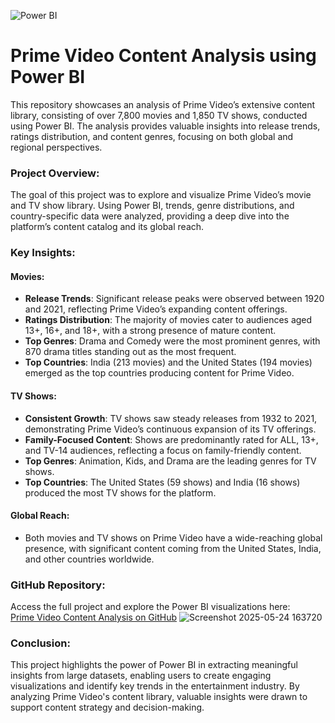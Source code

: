 ![Power BI](https://img.shields.io/badge/Power_BI-Report-blue)

# Prime Video Content Analysis using Power BI

This repository showcases an analysis of Prime Video’s extensive content library, consisting of over 7,800 movies and 1,850 TV shows, conducted using Power BI. The analysis provides valuable insights into release trends, ratings distribution, and content genres, focusing on both global and regional perspectives.

### Project Overview:
The goal of this project was to explore and visualize Prime Video’s movie and TV show library. Using Power BI, trends, genre distributions, and country-specific data were analyzed, providing a deep dive into the platform’s content catalog and its global reach.

### Key Insights:
#### Movies:
- **Release Trends**: Significant release peaks were observed between 1920 and 2021, reflecting Prime Video’s expanding content offerings.
- **Ratings Distribution**: The majority of movies cater to audiences aged 13+, 16+, and 18+, with a strong presence of mature content.
- **Top Genres**: Drama and Comedy were the most prominent genres, with 870 drama titles standing out as the most frequent.
- **Top Countries**: India (213 movies) and the United States (194 movies) emerged as the top countries producing content for Prime Video.

#### TV Shows:
- **Consistent Growth**: TV shows saw steady releases from 1932 to 2021, demonstrating Prime Video’s continuous expansion of its TV offerings.
- **Family-Focused Content**: Shows are predominantly rated for ALL, 13+, and TV-14 audiences, reflecting a focus on family-friendly content.
- **Top Genres**: Animation, Kids, and Drama are the leading genres for TV shows.
- **Top Countries**: The United States (59 shows) and India (16 shows) produced the most TV shows for the platform.

#### Global Reach:
- Both movies and TV shows on Prime Video have a wide-reaching global presence, with significant content coming from the United States, India, and other countries worldwide.

### GitHub Repository:
Access the full project and explore the Power BI visualizations here:  
[Prime Video Content Analysis on GitHub](https://lnkd.in/gAHdEhm7)
![Screenshot 2025-05-24 163720](https://github.com/user-attachments/assets/f0d56e85-4771-410d-bff9-28f6c20e0d6e)


### Conclusion:
This project highlights the power of Power BI in extracting meaningful insights from large datasets, enabling users to create engaging visualizations and identify key trends in the entertainment industry. By analyzing Prime Video's content library, valuable insights were drawn to support content strategy and decision-making.
